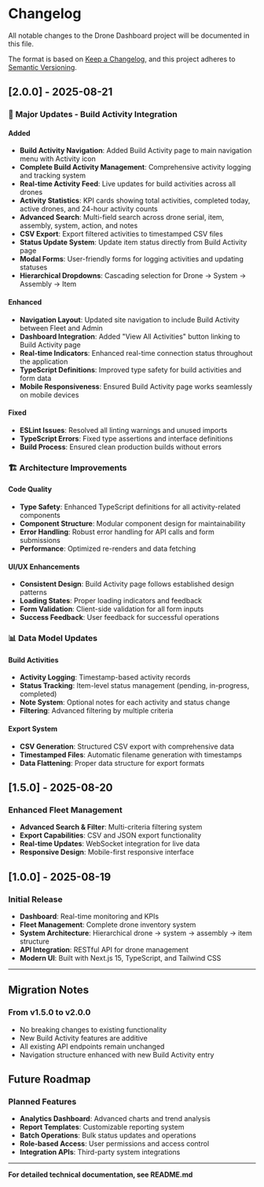 # Changelog

All notable changes to the Drone Dashboard project will be documented in this file.

The format is based on [Keep a Changelog](https://keepachangelog.com/en/1.0.0/),
and this project adheres to [Semantic Versioning](https://semver.org/spec/v2.0.0.html).

## [2.0.0] - 2025-08-21

### 🚀 Major Updates - Build Activity Integration

#### Added
- **Build Activity Navigation**: Added Build Activity page to main navigation menu with Activity icon
- **Complete Build Activity Management**: Comprehensive activity logging and tracking system
- **Real-time Activity Feed**: Live updates for build activities across all drones
- **Activity Statistics**: KPI cards showing total activities, completed today, active drones, and 24-hour activity counts
- **Advanced Search**: Multi-field search across drone serial, item, assembly, system, action, and notes
- **CSV Export**: Export filtered activities to timestamped CSV files
- **Status Update System**: Update item status directly from Build Activity page
- **Modal Forms**: User-friendly forms for logging activities and updating statuses
- **Hierarchical Dropdowns**: Cascading selection for Drone → System → Assembly → Item

#### Enhanced
- **Navigation Layout**: Updated site navigation to include Build Activity between Fleet and Admin
- **Dashboard Integration**: Added "View All Activities" button linking to Build Activity page
- **Real-time Indicators**: Enhanced real-time connection status throughout the application
- **TypeScript Definitions**: Improved type safety for build activities and form data
- **Mobile Responsiveness**: Ensured Build Activity page works seamlessly on mobile devices

#### Fixed
- **ESLint Issues**: Resolved all linting warnings and unused imports
- **TypeScript Errors**: Fixed type assertions and interface definitions
- **Build Process**: Ensured clean production builds without errors

### 🏗️ Architecture Improvements

#### Code Quality
- **Type Safety**: Enhanced TypeScript definitions for all activity-related components
- **Component Structure**: Modular component design for maintainability
- **Error Handling**: Robust error handling for API calls and form submissions
- **Performance**: Optimized re-renders and data fetching

#### UI/UX Enhancements
- **Consistent Design**: Build Activity page follows established design patterns
- **Loading States**: Proper loading indicators and feedback
- **Form Validation**: Client-side validation for all form inputs
- **Success Feedback**: User feedback for successful operations

### 📊 Data Model Updates

#### Build Activities
- **Activity Logging**: Timestamp-based activity records
- **Status Tracking**: Item-level status management (pending, in-progress, completed)
- **Note System**: Optional notes for each activity and status change
- **Filtering**: Advanced filtering by multiple criteria

#### Export System
- **CSV Generation**: Structured CSV export with comprehensive data
- **Timestamped Files**: Automatic filename generation with timestamps
- **Data Flattening**: Proper data structure for export formats

## [1.5.0] - 2025-08-20

### Enhanced Fleet Management
- **Advanced Search & Filter**: Multi-criteria filtering system
- **Export Capabilities**: CSV and JSON export functionality
- **Real-time Updates**: WebSocket integration for live data
- **Responsive Design**: Mobile-first responsive interface

## [1.0.0] - 2025-08-19

### Initial Release
- **Dashboard**: Real-time monitoring and KPIs
- **Fleet Management**: Complete drone inventory system
- **System Architecture**: Hierarchical drone → system → assembly → item structure
- **API Integration**: RESTful API for drone management
- **Modern UI**: Built with Next.js 15, TypeScript, and Tailwind CSS

---

## Migration Notes

### From v1.5.0 to v2.0.0
- No breaking changes to existing functionality
- New Build Activity features are additive
- All existing API endpoints remain unchanged
- Navigation structure enhanced with new Build Activity entry

## Future Roadmap

### Planned Features
- **Analytics Dashboard**: Advanced charts and trend analysis
- **Report Templates**: Customizable reporting system
- **Batch Operations**: Bulk status updates and operations
- **Role-based Access**: User permissions and access control
- **Integration APIs**: Third-party system integrations

---

**For detailed technical documentation, see README.md**
